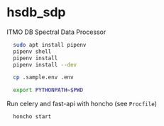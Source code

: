 # hsdb_sdp

ITMO DB Spectral Data Processor

```bash
  sudo apt install pipenv
  pipenv shell
  pipenv install
  pipenv install --dev
```

```bash
  cp .sample.env .env
```

```bash
  export PYTHONPATH=$PWD
```

Run celery and fast-api with honcho (see `Procfile`)
```bash
  honcho start
```
